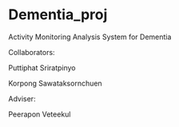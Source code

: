 # Dementia_proj
Activity Monitoring Analysis System for Dementia


Collaborators:

Puttiphat Sriratpinyo

Korpong Sawataksornchuen


Adviser:

Peerapon Veteekul
